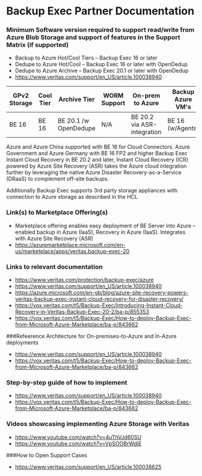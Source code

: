 # Backup Exec Partner Documentation

### Minimum Software version required to support read/write from Azure Blob Storage and support of features in the Support Matrix (if supported)
- Backup to Azure Hot/Cool Tiers – Backup Exec 16 or later
- Dedupe to Azure Hot/Cool – Backup Exec 16 or later with OpenDedup
- Dedupe to Azure Archive – Backup Exec 20.1 or later with OpenDedup
- https://www.veritas.com/support/en_US/article.100038940

| GPv2 Storage |  Cool Tier | Archive Tier | WORM Support | On-prem to Azure | Backup Azure VM's | Azure Files | Backup Azure Blob |
|--------------|------------|--------------|--------------|------------------|-------------------|-------------|-------------------|
|BE 16         |BE 16       |BE 20.1 /w OpenDedupe|N/A             |BE 20.2 via ASR-integration|BE 16 (w/Agents)   |Comming in BE 21.1|N/A                |


Azure and Azure China supported with BE 16 for Cloud Connectors. Azure Government and Azure Germany with BE 16 FP2 and higher
Backup Exec Instant Cloud Recovery in BE 20.2 and later, Instant Cloud Recovery (ICR) powered by Azure Site Recovery (ASR) takes the Azure cloud integration further by leveraging the native Azure Disaster Recovery-as-a-Service (DRaaS) to complement off-site backups.

Additionally Backup Exec supports 3rd party storage appliances with connection to Azure storage as described in the HCL

### Link(s) to Marketplace Offering(s)
- Marketplace offering enables easy deployment of BE Server into Azure – enabled backup in Azure (IaaS), Recovery in Azure (IaaS). Integrates with Azure Site Recovery (ASR)
- https://azuremarketplace.microsoft.com/en-us/marketplace/apps/veritas.backup-exec-20

### Links to relevant documentation
- https://www.veritas.com/protection/backup-exec/azure
- https://www.veritas.com/support/en_US/article.100038940
- https://azure.microsoft.com/en-gb/blog/azure-site-recovery-powers-veritas-backup-exec-instant-cloud-recovery-for-disaster-recovery/
- https://vox.veritas.com/t5/Backup-Exec/Introducing-Instant-Cloud-Recovery-in-Veritas-Backup-Exec-20-2/ba-p/855353
- https://vox.veritas.com/t5/Backup-Exec/How-to-deploy-Backup-Exec-from-Microsoft-Azure-Marketplace/ba-p/843662

###Refeerence Architecture for On-premises-to-Azure and In-Azure deployments
- https://www.veritas.com/support/en_US/article.100038940
- https://vox.veritas.com/t5/Backup-Exec/How-to-deploy-Backup-Exec-from-Microsoft-Azure-Marketplace/ba-p/843662

### Step-by-step guide of how to implement
- https://www.veritas.com/support/en_US/article.100038940
- https://vox.veritas.com/t5/Backup-Exec/How-to-deploy-Backup-Exec-from-Microsoft-Azure-Marketplace/ba-p/843662

### Videos showcasing implementing Azure Storage with Veritas
- https://www.youtube.com/watch?v=4uThVJd60SU
- https://www.youtube.com/watch?v=VpSOOBrWdjE

###How to Open Support Cases
- https://www.veritas.com/support/en_US/article.100038625
